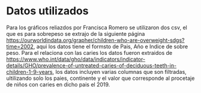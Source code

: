 # Datos utilizados

Para los gráficos reliazdos por Francisca Romero se utilizaron dos csv, el que es para sobrepeso se extrajo de la siguiente página https://ourworldindata.org/grapher/children-who-are-overweight-sdgs?time=2002, aqui los datos tiene el formsto de Pais, Año e Indice de sobre peso. Para el relaciona con las caries los datos fueron extraidos de https://www.who.int/data/gho/data/indicators/indicator-details/GHO/prevalence-of-untreated-caries-of-deciduous-teeth-in-children-1-9-years, los datos incluyen varias columnas que son filtradas, ultilizando solo los paies, continente y el valor que corresponde al procetaje de niños con caries en dicho pais el 2019. 
